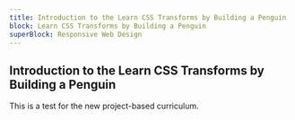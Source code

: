 ```yaml
---
title: Introduction to the Learn CSS Transforms by Building a Penguin
block: Learn CSS Transforms by Building a Penguin
superBlock: Responsive Web Design
---
```


## Introduction to the Learn CSS Transforms by Building a Penguin

This is a test for the new project-based curriculum.
